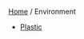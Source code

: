 <head>
    <link rel="stylesheet" type="text/css" media="all" href="/style.css">
</head>

[Home](/index.md) / Environment

* [Plastic](plastic.md)